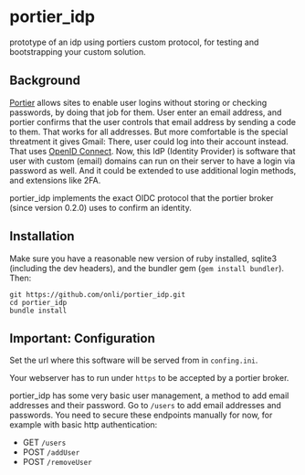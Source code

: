 # portier_idp
prototype of an idp using portiers custom protocol, for testing and bootstrapping your custom solution.

## Background

[Portier](https://portier.github.io/) allows sites to enable user logins without storing or checking passwords, by doing that job for them. User enter an email address, and portier confirms that the user controls that email address by sending a code to them. That works for all addresses. But more comfortable is the special threatment it gives Gmail: There, user could log into their account instead. That uses [OpenID Connect](https://developers.google.com/identity/protocols/OpenIDConnect). Now, this IdP (Identity Provider) is software that user with custom (email) domains can run on their server to have a login via password as well. And it could be extended to use additional login methods, and extensions like 2FA.

portier_idp implements the exact OIDC protocol that the portier broker (since version 0.2.0) uses to confirm an identity.

## Installation

Make sure you have a reasonable new version of ruby installed, sqlite3 (including the dev headers), and the bundler gem (`gem install bundler`). Then:

```
git https://github.com/onli/portier_idp.git
cd portier_idp
bundle install
```

## Important: Configuration

Set the url where this software will be served from in `confing.ini`.

Your webserver has to run under `https` to be accepted by a portier broker.

portier_idp has some very basic user management, a method to add email addresses and their password. Go to `/users` to add email addresses and passwords. You need to secure these endpoints manually for now, for example with basic http authentication:

 * GET `/users`
 * POST `/addUser`
 * POST `/removeUser`
